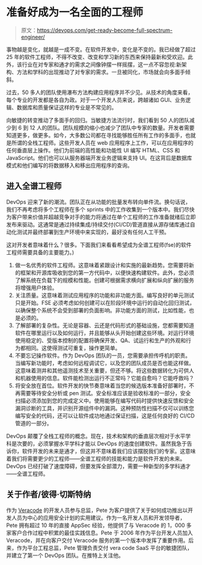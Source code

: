 # 准备好成为一名全面的工程师

> 原文：<https://devops.com/get-ready-become-full-spectrum-engineer/>

事物越是变化，就越是一成不变。在软件开发中，变化是不变的。我已经做了超过 25 年的软件工程师，不得不改变、改变和学习新的东西来保持最新和受欢迎。此外，该行业在对专家和通才的需求之间像钟摆一样摇摆，这一点不容忽视:新架构、方法和学科的出现推动了对专家的需求。一旦被同化，市场就会向多面手倾斜。

过去，50 多人的团队使用瀑布方法构建应用程序并不少见。从技术的角度来看，每个专业的开发都是各自为政。对于一个开发人员来说，跨越诸如 GUI、业务逻辑、数据库和质量保证这样的专业是不常见的。

向敏捷的转变推动了多面手的回归。当敏捷方法流行时，我们看到 50 人的团队减少到 6 到 12 人的团队。团队规模的缩小也减少了团队中专家的数量。开发者需要知道更多，做更多。如今，大多数公司都在寻找能够胜任所有工作的多面手，也就是所谓的全栈工程师。这些开发人员在 web 应用程序上工作，可以在应用程序的任何垂直层上操作。他们为前端的高性能和功能性 UI 编写 HTML、CSS 和 JavaScript。他们也可以从服务器端开发业务逻辑来支持 UI。在这背后是数据库模式和他们编写的将数据移入和移出应用程序的查询。

## **进入全谱工程师** 

DevOps 迎来了新的潮流。团队正在从功能的批量发布转向单件流。换句话说，我们不再考虑将多个工程师在多个 sprints 中的工作收集到一个版本中。我们尽快为客户带来价值并超越竞争对手的能力将通过在单个工程师的工作准备就绪后立即发布来驱动。这通常是通过持续集成/持续交付(CI/CD)管道直接从源存储库通过自动化测试并最终部署到生产环境中来实现的，最好没有任何人工干预。

这对开发者意味着什么？很多。下面我们来看看希望成为全谱工程师(fse)的软件工程师需要具备的主要能力。)

1.  做一名优秀的软件工程师。这意味着紧跟设计和实施的最新趋势。您需要将新的框架和开源库吸收到您的第一方代码中，以便快速构建软件。此外，您必须了解系统在负载下的规模和性能。创建可根据需求横向扩展和纵向扩展的服务将增强用户体验。
2.  关注质量。这意味着测试应用程序的功能和非功能方面。编写良好的单元测试只是开始。FSE 必须考虑如何创建可以在阶段环境中运行的自动化回归测试，以确保整个系统不会受到部署的负面影响。非功能方面的测试，比如性能，也是必须的。
3.  了解部署的复杂性。无论是容器、云还是代码形式的基础设施，您都需要知道软件在哪里运行以及如何运行，并且能够从头开始创建这些环境。对运行环境使用稳定的、受版本控制的配置将确保开发、QA、试运行和生产的外观和行为都相同。这使得测试可重复，操作更简单。
4.  不要忘记操作软件。作为 DevOps 团队的一员，您需要承担传呼机的职责。当编写新功能时，考虑如何远程调试它，以及您的团队成员是否也能这样做。这意味着测井和其他遥测技术至关重要，但还不够。将这些数据转化为可供人和机器使用的信息。软件能检测出运行不正常吗？它能自愈吗？它能呼救吗？
5.  将安全放在首位。软件开发的快节奏意味着当您的候选版本准备好部署时，不再需要等待安全分析或 pen 测试。安全标准应该是验收标准的一部分，安全扫描必须添加到您的完成定义中。使用能够在编写代码时提供快速反馈和安全漏洞诊断的工具，并识别开源组件中的漏洞。这种预防性扫描不仅可以训练您编写安全的代码，还可以让软件成功地通过保证扫描，这是任何良好的 CI/CD 管道的一部分。

DevOps 颠覆了全栈工程师的概念。现在，技术和架构的垂直层次相对于水平学科是次要的，必须掌握水平学科才能以 DevOps 的速度创建软件。虽然我急于告诉你，软件开发的未来是通才，但这并不意味着我们应该摆脱我们的专家。这意味着我们将需要更少的工程师——全谱工程师的技能和能力是软件开发的未来。DevOps 已经打破了速度障碍，但要发挥全部潜力，需要一种新型的多学科通才——全谱工程师。

## 关于作者/彼得·切斯特纳

作为 [Veracode](https://www.veracode.com/) 的开发人员参与总监，Pete 为客户提供了关于如何成功推出以开发人员为中心的应用安全计划的实用建议。作为一名开发人员和开发领导者，Pete 拥有超过 10 年的直接 AppSec 经验，他提供了与 Veracode 的 1，000 多家客户合作过程中积累的最佳实践信息。Pete 于 2006 年作为平台开发人员加入 Veracode，并在向客户交付 Veracode 服务的第一个版本中发挥了重要作用。后来，作为平台工程总监，Pete 管理负责交付 vera code SaaS 平台的敏捷团队，并建立了第一个 DevOps 团队。在推特上关注他。